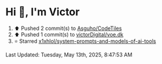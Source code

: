<h1>Hi 👋, I'm Victor </h1>

<!--RECENT_ACTIVITY:start-->
1. ⬆️ Pushed 2 commit(s) to [Asguho/CodeTiles](https://github.com/Asguho/CodeTiles)<br>
2. ⬆️ Pushed 1 commit(s) to [victorDigital/voe.dk](https://github.com/victorDigital/voe.dk)<br>
3. ⭐ Starred [x1xhlol/system-prompts-and-models-of-ai-tools](https://github.com/x1xhlol/system-prompts-and-models-of-ai-tools)<br>
<!--RECENT_ACTIVITY:end-->

<!--RECENT_ACTIVITY:last_update-->
Last Updated: Tuesday, May 13th, 2025, 8:47:53 AM
<!--RECENT_ACTIVITY:last_update_end-->
